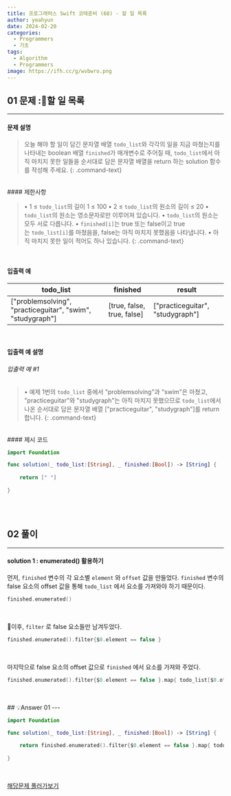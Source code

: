 ```yaml
---
title: 프로그래머스 Swift 코테준비 (68) - 할 일 목록
author: yeahyun
date: 2024-02-20
categories:
  - Programmers
  - 기초
tags:
  - Algorithm
  - Programmers
image: https://ifh.cc/g/wvbwro.png
---
```

## 01 문제 :할 일 목록

---
#### 문제 설명

>오늘 해야 할 일이 담긴 문자열 배열 `todo_list`와 각각의 일을 지금 마쳤는지를 나타내는 boolean 배열 `finished`가 매개변수로 주어질 때, `todo_list`에서 아직 마치지 못한 일들을 순서대로 담은 문자열 배열을 return 하는 solution 함수를 작성해 주세요.
{: .command-text}

<BR>
#### 제한사항

>• 1 ≤ `todo_list`의 길이 1 ≤ 100
>• 2 ≤ `todo_list`의 원소의 길이 ≤ 20
>	• `todo_list`의 원소는 영소문자로만 이루어져 있습니다.
>	• `todo_list`의 원소는 모두 서로 다릅니다.
>• `finished[i]`는 true 또는 false이고 true는 `todo_list[i]`를 마쳤음을, false는 아직 마치지 못했음을 나타냅니다.
>• 아직 마치지 못한 일이 적어도 하나 있습니다.
{: .command-text}
<BR>

#### 입출력 예

|todo_list|finished|result|
|---|---|---|
|["problemsolving", "practiceguitar", "swim", "studygraph"]|[true, false, true, false]|["practiceguitar", "studygraph"]|

<BR>

#### 입출력 예 설명

###### 입출력 예 #1

>• 예제 1번의 `todo_list` 중에서 "problemsolving"과 "swim"은 마쳤고, "practiceguitar"와 "studygraph"는 아직 마치지 못했으므로 `todo_list`에서 나온 순서대로 담은 문자열 배열 ["practiceguitar", "studygraph"]를 return 합니다.
{: .command-text}





<br>
#### 제시 코드

```swift
import Foundation

func solution(_ todo_list:[String], _ finished:[Bool]) -> [String] {
    
	return [" "]
    
}
```

<br>
<br>

## 02 풀이 
---

#### solution 1 : enumerated() 활용하기

먼저, `finished` 변수의 각 요소별 `element` 와 `offset` 값을 만들었다. `finished` 변수의 false 요소의 offset 값을 통해 `todo_list` 에서 요소를 가져와야 하기 때문이다.

```swift
finished.enumerated()
```
<br>

이후, `filter` 로 false 요소들만 남겨두었다.

```swift
finished.enumerated().filter{$0.element == false }
```

<br>

마지막으로 false 요소의 offset 값으로 `finished` 에서 요소를 가져와 주었다.
```swift
finished.enumerated().filter{$0.element == false }.map{ todo_list[$0.offset] }
```
<br>
<br>
## 💡Answer 01
---

```swift
import Foundation

func solution(_ todo_list:[String], _ finished:[Bool]) -> [String] {

    return finished.enumerated().filter{$0.element == false }.map{ todo_list[$0.offset] }
    
}
```


<br>

[해당문제 풀러가보기](https://school.programmers.co.kr/learn/courses/30/lessons/181885)